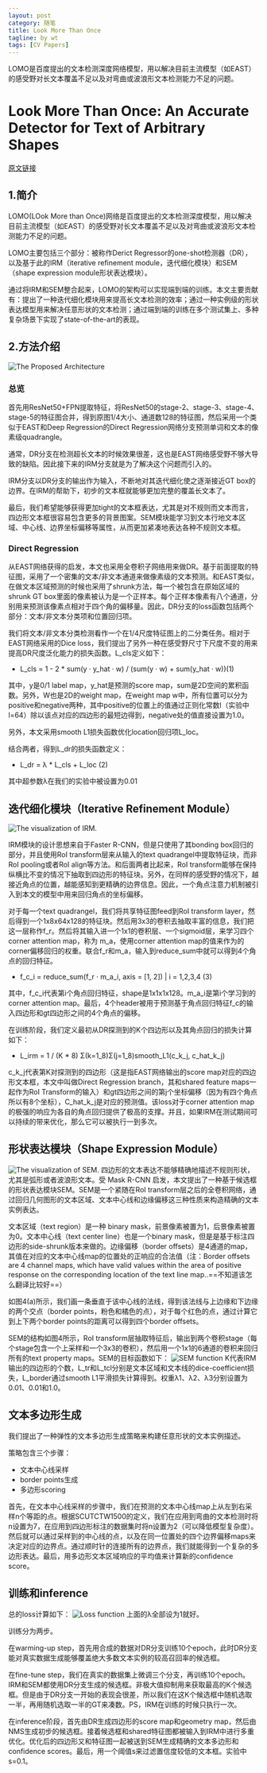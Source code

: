 ```yaml
---
layout: post
category: 随笔
title: Look More Than Once
tagline: by wt
tags: [CV Papers]
---
```


LOMO是百度提出的文本检测深度网络模型，用以解决目前主流模型（如EAST）的感受野对长文本覆盖不足以及对弯曲或波浪形文本检测能力不足的问题。

<!--more-->

# Look More Than Once: An Accurate Detector for Text of Arbitrary Shapes
[原文链接](https://arxiv.org/pdf/1904.06535.pdf)
## 1.简介
LOMO(LOok More than Once)网络是百度提出的文本检测深度模型，用以解决目前主流模型（如EAST）的感受野对长文本覆盖不足以及对弯曲或波浪形文本检测能力不足的问题。

LOMO主要包括三个部分：被称作Derict Regressor的one-shot检测器（DR），以及基于此的IRM（iterative refinement module，迭代细化模块）和SEM（shape expression module形状表达模块）。

通过将IRM和SEM整合起来，LOMO的架构可以实现端到端的训练。本文主要贡献有：提出了一种迭代细化模块用来提高长文本检测的效率；通过一种实例级的形状表达模型用来解决任意形状的文本检测；通过端到端的训练在多个测试集上、多种复杂场景下实现了state-of-the-art的表现。

## 2.方法介绍
![The Proposed Architecture](https://raw.githubusercontent.com/wwtdsg/wwtdsg.github.com/master/pic/pic2.png)
### 总览
首先用ResNet50+FPN提取特征，将ResNet50的stage-2、stage-3、stage-4、stage-5的特征图合并，得到原图1/4大小、通道数128的特征图，然后采用一个类似于EAST和Deep Regression的Direct Regression网络分支预测单词和文本的像素级quadrangle。

通常，DR分支在检测超长文本的时候效果很差，这也是EAST网络感受野不够大导致的缺陷。因此接下来的IRM分支就是为了解决这个问题而引入的。

IRM分支以DR分支的输出作为输入，不断地对其迭代细化使之逐渐接近GT box的边界。在IRM的帮助下，初步的文本框就能够更加完整的覆盖长文本了。

最后，我们希望能够获得更加tight的文本框表达，尤其是对不规则而文本而言，四边形文本框很容易包含更多的背景图案。SEM模块能学习到文本行地文本区域、中心线、边界坐标偏移等属性，从而更加紧凑地表达各种不规则文本框。

### Direct Regression
从EAST网络获得的启发，本文也采用全卷积子网络用来做DR。基于前面提取的特征图，采用了一个密集的文本/非文本通道来做像素级的文本预测。和EAST类似，在做文本区域预测的时候也采用了shrunk方法，每一个被包含在原始区域的shrunk GT box里面的像素被认为是一个正样本。每个正样本像素有八个通道，分别用来预测该像素点相对于四个角的偏移量。因此，DR分支的loss函数包括两个部分：文本/非文本分类项和位置回归项。

我们将文本/非文本分类检测看作一个在1/4尺度特征图上的二分类任务。相对于EAST网络采用的Dice loss，我们提出了另外一种在感受野尺寸下尺度不变的用来提高DR尺度泛化能力的损失函数。L_cls定义如下：
- L_cls = 1 - 2 * sum(y · y_hat · w) / (sum(y · w) + sum(y_hat · w))(1)

其中，y是0/1 label map，y_hat是预测的score map，sum是2D空间的累积函数。另外，W也是2D的weight map，在weight map w中，所有位置可以分为positive和negative两种，其中positive的位置上的值通过正则化常数l（实验中l=64）除以该点对应的四边形的最短边得到，negative处的值直接设置为1.0。

另外，本文采用smooth L1损失函数优化location回归项L_loc。

结合两者，得到L_dr的损失函数定义：
-  L_dr = λ * L_cls + L_loc  (2)
    
其中超参数λ在我们的实验中被设置为0.01

## 迭代细化模块（Iterative Refinement Module）

![The visualization of IRM.](https://raw.githubusercontent.com/wwtdsg/wwtdsg.github.com/master/pic/pic_3_irm.png)

IRM模块的设计思想来自于Faster R-CNN，但是只使用了其bonding box回归的部分，并且使用RoI transform层来从输入的text quadrangel中提取特征块，而非RoI pooling或者RoI align等方法。和后面两者比起来，RoI transform能够在保持纵横比不变的情况下抽取到四边形的特征块。另外，在同样的感受野的情况下，越接近角点的位置，越能感知到更精确的边界信息。因此，一个角点注意力机制被引入到本文的模型中用来回归角点的坐标偏移。

对于每一个text quadrangel，我们将共享特征图feed到RoI transform layer，然后得到一个1x8x64x128的特征块。然后用3x3的卷积去抽取丰富的信息，我们把这一层称作f_r。然后将其输入进一个1x1的卷积层、一个sigmoid层，来学习四个corner attention map，称为 m_a，使用corner attention map的值来作为的corner偏移回归的权重。联合f_r和m_a，输入到reduce_sum中就可以得到4个角点的回归特征。

- f_c_i = reduce_sum(f_r · m_a_i, axis = [1, 2]) | i = 1,2,3,4   (3)

其中，f_c_i代表第i个角点回归特征，shape是1x1x1x128。m_a_i是第i个学习到的corner attention map。最后，4个header被用于预测基于角点回归特征f_c的输入四边形和gt四边形之间的4个角点的偏移。

在训练阶段，我们定义最初从DR探测到的K个四边形以及其角点回归的损失计算如下：
- L_irm = 1 / (K * 8) Σ(k=1_8)Σ(j=1_8)smooth_L1(c_k_j, c_hat_k_j)

c_k_j代表第K对探测到的四边形（这是指EAST网络输出的score map对应的四边形文本框，本文中叫做Direct Regression branch，其和shared feature maps一起作为RoI Transform的输入）和gt四边形之间的第j个坐标偏移（因为有四个角点所以有8个坐标），C_hat_k_j是对应的预测值。该loss对于corner attention map的极强的响应为各自的角点回归提供了极高的支撑。并且，如果IRM在测试期间可以持续的带来优化，那么它可以被执行一到多次。

## 形状表达模块（Shape Expression Module）
![The visualization of SEM.](https://raw.githubusercontent.com/wwtdsg/wwtdsg.github.com/master/pic/pic3_sem.png)
四边形的文本表达不能够精确地描述不规则形状，尤其是弧形或者波浪形文本。受 Mask R-CNN 启发，本文提出了一种基于候选框的形状表达模块SEM。SEM是一个紧随在RoI transform层之后的全卷积网络，通过回归几何图形的文本区域、文本中心线和边缘偏移这三种性质来构造精确的文本实例表达。

文本区域（text region）是一种 binary mask，前景像素被置为1，后景像素被置为0。文本中心线（text center line）也是一个binary mask，但是是基于标注四边形的side-shrunk版本来做的。边缘偏移（border offsets）是4通道的map，其值在对应的文本中心线map的位置处的正响应的合法值（注：Border offsets are 4 channel maps, which have valid values within the area of positive response on the corresponding location of the text line map..\=\=不知道该怎么翻译比较好\=\=）

如图4(a)所示，我们画一条垂直于该中心线的法线，得到该法线与上边缘和下边缘的两个交点（border points，粉色和橘色的点），对于每个红色的点，通过计算它到上下两个border points的距离可以得到四个border offsets。

SEM的结构如图4所示，RoI transform层抽取特征后，输出到两个卷积stage（每个stage包含一个上采样和一个3x3的卷积），然后用一个1x1的6通道的卷积来回归所有的text property maps。SEM的目标函数如下：
![SEM function](https://raw.githubusercontent.com/wwtdsg/wwtdsg.github.com/master/pic/sem_function.png)
K代表IRM输出的四边形的个数，L_tr和L_tcl分别是文本区域和文本线的dice-coefficient损失，L_border通过smooth L1平滑损失计算得到。权重λ1、λ2、λ3分别设置为0.01、0.01和1.0。


## 文本多边形生成

我们提出了一种弹性的文本多边形生成策略来构建任意形状的文本实例描述。

策略包含三个步骤：
- 文本中心线采样
- border points生成
- 多边形scoring

首先，在文本中心线采样的步骤中，我们在预测的文本中心线map上从左到右采样n个等距的点。根据SCUTCTW1500的定义，我们在应用到弯曲的文本检测时将n设置为7，在应用到四边形标注的数据集时将n设置为2（可以降低模型复杂度）。然后就可以通过采样到的中心线的点，以及在同一位置处的四个边界偏移maps来决定对应的边界点。通过顺时针的连接所有的边界点，我们就能得到一个复杂的多边形表达。最后，用多边形文本区域响应的平均值来计算新的confidence score。

## 训练和inference
总的loss计算如下：
![Loss function](https://raw.githubusercontent.com/wwtdsg/wwtdsg.github.com/master/pic/L.png)
上面的λ全部设为1就好。

训练分为两步。

在warming-up step，首先用合成的数据对DR分支训练10个epoch，此时DR分支能对真实数据生成能够覆盖绝大多数文本实例的较高召回率的候选框。

在fine-tune step，我们在真实的数据集上微调三个分支，再训练10个epoch。IRM和SEM都使用DR分支生成的候选框。非极大值抑制用来获取最高的K个候选框。但是由于DR分支一开始的表现会很差，所以我们在这K个候选框中随机选取一半，再用随机选取一半的GT来凑数。PS，IRM在训练的时候只执行一次。

在inference阶段，首先由DR生成四边形的score map和geometry map，然后由NMS生成初步的候选框。接着候选框和shared特征图都被输入到IRM中进行多重优化。优化后的四边形又和特征图一起被送到SEM生成精确的文本多边形和confidence scores。最后，用一个阈值s来过滤置信度较低的文本框。实验中s=0.1。
